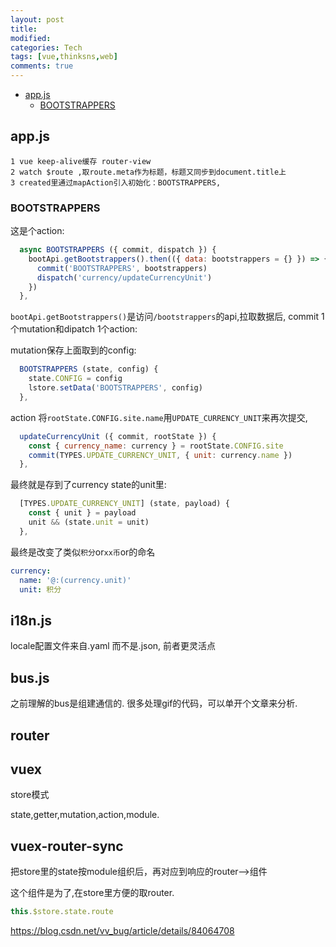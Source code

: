 ```yaml
---
layout: post
title:
modified:
categories: Tech
tags: [vue,thinksns,web]
comments: true
---
```


<!-- TOC -->

- [app.js](#appjs)
    - [BOOTSTRAPPERS](#bootstrappers)

<!-- /TOC -->


## app.js

```
1 vue keep-alive缓存 router-view
2 watch $route ,取route.meta作为标题，标题又同步到document.title上
3 created里通过mapAction引入初始化：BOOTSTRAPPERS,
```

### BOOTSTRAPPERS
这是个action:
```js
  async BOOTSTRAPPERS ({ commit, dispatch }) {
    bootApi.getBootstrappers().then(({ data: bootstrappers = {} }) => {
      commit('BOOTSTRAPPERS', bootstrappers)
      dispatch('currency/updateCurrencyUnit')
    })
  },
```
`bootApi.getBootstrappers()`是访问`/bootstrappers`的api,拉取数据后,
commit 1个mutation和dipatch 1个action:

mutation保存上面取到的config:
```js
  BOOTSTRAPPERS (state, config) {
    state.CONFIG = config
    lstore.setData('BOOTSTRAPPERS', config)
  },
```

action 将`rootState.CONFIG.site.name`用`UPDATE_CURRENCY_UNIT`来再次提交,
```js
  updateCurrencyUnit ({ commit, rootState }) {
    const { currency_name: currency } = rootState.CONFIG.site
    commit(TYPES.UPDATE_CURRENCY_UNIT, { unit: currency.name })
  },

```
最终就是存到了currency state的unit里:
```js
  [TYPES.UPDATE_CURRENCY_UNIT] (state, payload) {
    const { unit } = payload
    unit && (state.unit = unit)
  },
```
最终是改变了类似`积分`or`xx币`or的命名
```yml
currency:
  name: '@:(currency.unit)'
  unit: 积分
 ```

## i18n.js
locale配置文件来自.yaml 而不是.json, 前者更灵活点

## bus.js

之前理解的bus是组建通信的.
很多处理gif的代码，可以单开个文章来分析.

## router

## vuex

store模式

state,getter,mutation,action,module.

## vuex-router-sync

把store里的state按module组织后，再对应到响应的router-->组件

这个组件是为了,在store里方便的取router.
```js
this.$store.state.route
```
<https://blog.csdn.net/vv_bug/article/details/84064708>


